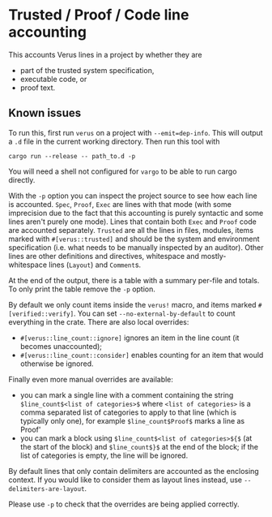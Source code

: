 # Trusted / Proof / Code line accounting

This accounts Verus lines in a project by whether they are
* part of the trusted system specification,
* executable code, or
* proof text.

## Known issues

To run this, first run `verus` on a project with `--emit=dep-info`. This will output a `.d` file in the
current working directory. Then run this tool with
```
cargo run --release -- path_to.d -p
```
You will need a shell not configured for `vargo` to be able to run cargo directly.

With the `-p` option you can inspect the project source to see how each line is accounted.
`Spec`, `Proof`, `Exec` are lines with that mode (with some imprecision due to the fact that
this accounting is purely syntactic and some lines aren't purely one mode). Lines that contain
both `Exec` and `Proof` code are accounted separately.
`Trusted` are all the lines in files, modules, items marked with `#[verus::trusted]` and should be
the system and environment specification (i.e. what needs to be manually inspected by an auditor).
Other lines are other definitions and directives, whitespace and mostly-whitespace lines (`Layout`)
and `Comment`s.

At the end of the output, there is a table with a summary per-file and totals. To only print the table
remove the `-p` option.

By default we only count items inside the `verus!` macro, and items marked `#[verified::verify]`.
You can set `--no-external-by-default` to count everything in the crate. There are also local overrides:

* `#[verus::line_count::ignore]` ignores an item in the line count (it becomes unaccounted);
* `#[verus::line_count::consider]` enables counting for an item that would otherwise be ignored.

Finally even more manual overrides are available:

* you can mark a single line with a comment containing the string `$line_count$<list of categories>$` where `<list of categories>` is a comma separated list of categories to apply to that line (which is typically only one), for example `$line_count$Proof$` marks a line as Proof'
* you can mark a block using `$line_count$<list of categories>${$` (at the start of the block) and
`$line_count$}$` at the end of the block; if the list of categories is empty, the line will be ignored.

By default lines that only contain delimiters are accounted as the enclosing context. If you would like to consider them as layout lines instead, use `--delimiters-are-layout`.

Please use `-p` to check that the overrides are being applied correctly.
